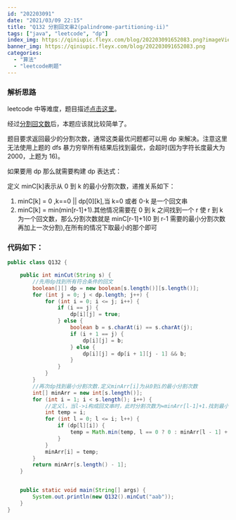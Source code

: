 ```yaml
---
id: "202203091"
date: "2021/03/09 22:15"
title: "Q132 分割回文串2(palindrome-partitioning-ii)"
tags: ["java", "leetcode", "dp"]
index_img: https://qiniupic.fleyx.com/blog/202203091652083.png?imageView2/2/w/200
banner_img: https://qiniupic.fleyx.com/blog/202203091652083.png
categories:
  - "算法"
  - "leetcode刷题"
---
```


### 解析思路

leetcode 中等难度，题目描述[点击这里](https://leetcode-cn.com/problems/palindrome-partitioning-ii/)。

经过[分割回文数](https://blog.fleyx.com/blog/detail/20220309)后，本题应该就比较简单了。

题目要求返回最少的分割次数，通常这类最优问题都可以用 dp 来解决。注意这里无法使用上题的 dfs 暴力穷举所有结果后找到最优，会超时(因为字符长度最大为 2000，上题为 16)。

如果要用 dp 那么就需要构建 dp 表达式：

定义 minC[k]表示从 0 到 k 的最小分割次数，递推关系如下：

1. minC[k] = 0 ,k==0 || dp[0][k],当 k=0 或者 0-k 是一个回文串
2. minC[k] = min(min[r-1]+1).其他情况需要在 0 到 k 之间找到一个 r 使 r 到 k 为一个回文数，那么分割次数就是 minC[r-1]+1(0 到 r-1 需要的最小分割次数再加上一次分割),在所有的情况下取最小的那个即可

### 代码如下：

```java
public class Q132 {

    public int minCut(String s) {
        //先用dp找到所有符合条件的回文
        boolean[][] dp = new boolean[s.length()][s.length()];
        for (int j = 0; j < dp.length; j++) {
            for (int i = 0; i <= j; i++) {
                if (i == j) {
                    dp[i][j] = true;
                } else {
                    boolean b = s.charAt(i) == s.charAt(j);
                    if (i + 1 == j) {
                        dp[i][j] = b;
                    } else {
                        dp[i][j] = dp[i + 1][j - 1] && b;
                    }
                }
            }
        }
        //再次dp找到最小分割次数.定义minArr[i]为从0到i的最小分割次数
        int[] minArr = new int[s.length()];
        for (int i = 1; i < s.length(); i++) {
            //定义l，当l->i构成回文串时，此时分割次数为=minArr[l-1]+1.找到最小的l
            int temp = i;
            for (int l = 0; l <= i; l++) {
                if (dp[l][i]) {
                    temp = Math.min(temp, l == 0 ? 0 : minArr[l - 1] + 1);
                }
            }
            minArr[i] = temp;
        }
        return minArr[s.length() - 1];
    }


    public static void main(String[] args) {
        System.out.println(new Q132().minCut("aab"));
    }
}
```
